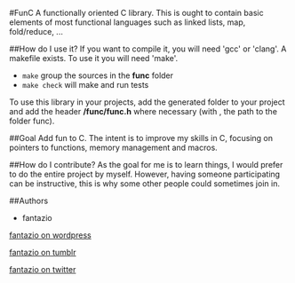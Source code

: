 #FunC
A functionally oriented C library. This is ought to contain basic elements
of most functional languages such as linked lists, map, fold/reduce, ...


##How do I use it?
If you want to compile it, you will need 'gcc' or 'clang'.
A makefile exists. To use it you will need 'make'.

- `make` group the sources in the **func** folder
- `make check` will make and run tests

To use this library in your projects, add the generated folder to your project
and add the header **<path>/func/func.h** where necessary
(with <path>, the path to the folder func).


##Goal
Add fun to C.
The intent is to improve my skills in C, focusing on pointers to functions,
memory management and macros.


##How do I contribute?
As the goal for me is to learn things, I would prefer to do the entire project
by myself. However, having someone participating can be instructive, this is
why some other people could sometimes join in.


##Authors
- fantazio

[fantazio on wordpress](https://corentindsz.wordpress.com)

[fantazio on tumblr](http://corentindsz.tumblr.com)

[fantazio on twitter](https://twitter.com/CorentinDsz)
